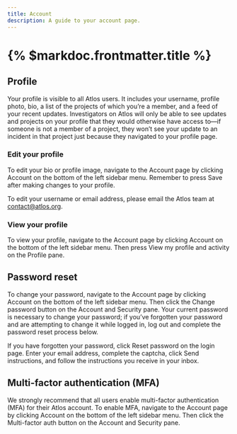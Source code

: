 ```yaml
---
title: Account
description: A guide to your account page. 
---
```


# {% $markdoc.frontmatter.title %}

## Profile 
Your profile is visible to all Atlos users. It includes your username, profile photo, bio, a list of the projects of which you’re a member, and a feed of your recent updates. Investigators on Atlos will only be able to see updates and projects on your profile that they would otherwise have access to—if someone is not a member of a project, they won’t see your update to an incident in that project just because they navigated to your profile page. 

### Edit your profile 
To edit your bio or profile image, navigate to the Account page by clicking Account on the bottom of the left sidebar menu. Remember to press Save after making changes to your profile. 

To edit your username or email address, please email the Atlos team at contact@atlos.org. 

### View your profile
To view your profile, navigate to the Account page by clicking Account on the bottom of the left sidebar menu. Then press View my profile and activity on the Profile pane. 

## Password reset
To change your password, navigate to the Account page by clicking Account on the bottom of the left sidebar menu. Then click the Change password button on the Account and Security pane. Your current password is necessary to change your password; if you’ve forgotten your password and are attempting to change it while logged in, log out and complete the password reset process below.

If you have forgotten your password, click Reset password on the login page. Enter your email address, complete the captcha, click Send instructions, and follow the instructions you receive in your inbox. 

## Multi-factor authentication (MFA)
We strongly recommend that all users enable multi-factor authentication (MFA) for their Atlos account. To enable MFA, navigate to the Account page by clicking Account on the bottom of the left sidebar menu. Then click the Multi-factor auth button on the Account and Security pane. 